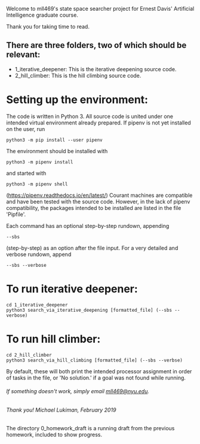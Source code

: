 Welcome to mll469's state space searcher project for Ernest Davis' Artificial Intelligence graduate course.

Thank you for taking time to read. 

## There are three folders, two of which should be relevant:
* 1_iterative_deepener: This is the iterative deepening source code.
* 2_hill_climber: This is the hill climbing source code. 

# Setting up the environment:
The code is written in Python 3.
All source code is united under one intended virtual environment already prepared. If pipenv is not yet installed on the user, run
    
    python3 -m pip install --user pipenv

The environment should be installed with

    python3 -m pipenv install 

and started with 

    python3 -m pipenv shell

(https://pipenv.readthedocs.io/en/latest/)
Courant machines are compatible and have been tested with the source code. 
However, in the lack of pipenv compatibility, the packages intended to be installed are listed in the file 'Pipfile'.

Each command has an optional step-by-step rundown, appending 
 
    --sbs 
(step-by-step) as an option after the file input.
For a very detailed and verbose rundown, append 

    --sbs --verbose

# To run iterative deepener:
    cd 1_iterative_deepener
    python3 search_via_iterative_deepening [formatted_file] (--sbs --verbose)

# To run hill climber:
    cd 2_hill_climber
    python3 search_via_hill_climbing [formatted_file] (--sbs --verbse)

By default, these will both print the intended processor assignment in order of tasks in the file, or 'No solution.' if a goal was not found while running. 

###### If something doesn't work, simply email mll469@nyu.edu.
###### Thank you! Michael Lukiman, February 2019

The directory 0_homework_draft is a running draft from the previous homework, included to show progress.
